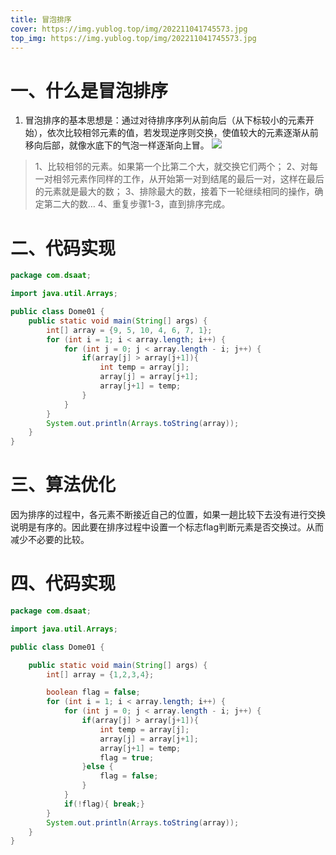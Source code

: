 ```yaml
---
title: 冒泡排序
cover: https://img.yublog.top/img/202211041745573.jpg
top_img: https://img.yublog.top/img/202211041745573.jpg
---
```


# 一、什么是冒泡排序
1. 冒泡排序的基本思想是：通过对待排序序列从前向后（从下标较小的元素开始），依次比较相邻元素的值，若发现逆序则交换，使值较大的元素逐渐从前移向后部，就像水底下的气泡一样逐渐向上冒。
![](https://img.yublog.top/img/202211131549527.gif)

> 1、比较相邻的元素。如果第一个比第二个大，就交换它们两个；
> 2、对每一对相邻元素作同样的工作，从开始第一对到结尾的最后一对，这样在最后的元素就是最大的数；
> 3、排除最大的数，接着下一轮继续相同的操作，确定第二大的数…
> 4、重复步骤1-3，直到排序完成。

# 二、代码实现

```java
package com.dsaat;

import java.util.Arrays;

public class Dome01 {
    public static void main(String[] args) {
        int[] array = {9, 5, 10, 4, 6, 7, 1};
        for (int i = 1; i < array.length; i++) {
            for (int j = 0; j < array.length - i; j++) {
                if(array[j] > array[j+1]){
                    int temp = array[j];
                    array[j] = array[j+1];
                    array[j+1] = temp;
                }
            }
        }
        System.out.println(Arrays.toString(array));
    }
}
```

# 三、算法优化
因为排序的过程中，各元素不断接近自己的位置，如果一趟比较下去没有进行交换说明是有序的。因此要在排序过程中设置一个标志flag判断元素是否交换过。从而减少不必要的比较。

# 四、代码实现

```java
package com.dsaat;

import java.util.Arrays;

public class Dome01 {

    public static void main(String[] args) {
        int[] array = {1,2,3,4};

        boolean flag = false;
        for (int i = 1; i < array.length; i++) {
            for (int j = 0; j < array.length - i; j++) {
                if(array[j] > array[j+1]){
                    int temp = array[j];
                    array[j] = array[j+1];
                    array[j+1] = temp;
                    flag = true;
                }else {
                    flag = false;
                }
            }
            if(!flag){ break;}
        }
        System.out.println(Arrays.toString(array));
    }
}
```

